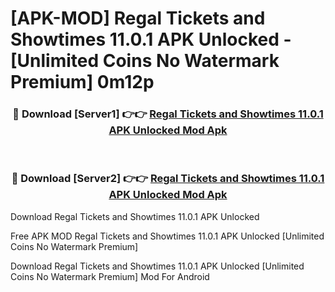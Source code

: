 # [APK-MOD] Regal  Tickets and Showtimes 11.0.1 APK Unlocked - [Unlimited Coins No Watermark Premium] 0m12p



<div align="center">
<h3>🔴 Download [Server1] 👉👉 <a href="https://momento.my/?title=Regal__Tickets_and_Showtimes_11.0.1_APK_Unlocked">Regal  Tickets and Showtimes 11.0.1 APK Unlocked Mod Apk</a></h3><br>

<h3>🔴 Download [Server2] 👉👉 <a href="https://momento.my/?title=Regal__Tickets_and_Showtimes_11.0.1_APK_Unlocked">Regal  Tickets and Showtimes 11.0.1 APK Unlocked Mod Apk</a></h3>
</div>



Download Regal  Tickets and Showtimes 11.0.1 APK Unlocked 

Free APK MOD Regal  Tickets and Showtimes 11.0.1 APK Unlocked [Unlimited Coins No Watermark Premium]

Download Regal  Tickets and Showtimes 11.0.1 APK Unlocked [Unlimited Coins No Watermark Premium] Mod For Android
